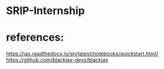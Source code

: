 # SRIP-Internship

# references:
https://jax.readthedocs.io/en/latest/notebooks/quickstart.html/
https://github.com/blackjax-devs/blackjax


